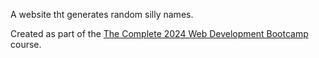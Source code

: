 A website tht generates random silly names.

Created as part of the [The Complete 2024 Web Development Bootcamp](https://www.udemy.com/course/the-complete-web-development-bootcamp/) course.
